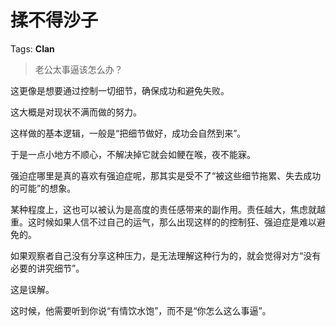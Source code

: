 # 揉不得沙子

Tags: **Clan**

> 老公太事逼该怎么办？



这更像是想要通过控制一切细节，确保成功和避免失败。

这大概是对现状不满而做的努力。

这样做的基本逻辑，一般是“把细节做好，成功会自然到来”。

于是一点小地方不顺心，不解决掉它就会如鲠在喉，夜不能寐。

强迫症哪里是真的喜欢有强迫症呢，那其实是受不了“被这些细节拖累、失去成功的可能”的想象。

某种程度上，这也可以被认为是高度的责任感带来的副作用。责任越大，焦虑就越重。这时候如果人信不过自己的运气，那么出现这样的的控制狂、强迫症是难以避免的。

如果观察者自己没有分享这种压力，是无法理解这种行为的，就会觉得对方“没有必要的讲究细节”。

这是误解。

这时候，他需要听到你说“有情饮水饱”，而不是“你怎么这么事逼”。



